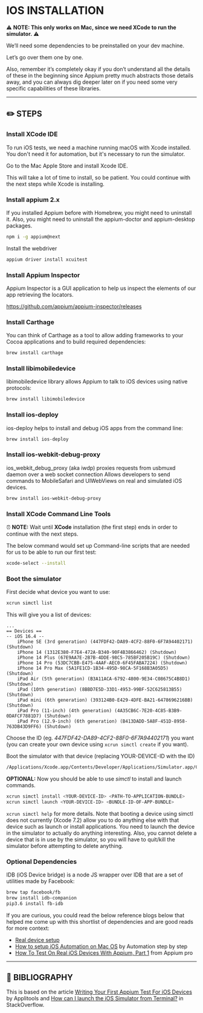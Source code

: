 # IOS INSTALLATION

⚠️ **NOTE: This only works on Mac, since we need XCode to run the simulator.**
⚠️

We’ll need some dependencies to be preinstalled on your dev machine.

Let’s go over them one by one.

Also, remember it’s completely okay if you don’t understand all the details of
these in the beginning since Appium pretty much abstracts those details away,
and
you can always dig deeper later on if you need some very specific capabilities
of these libraries.

---

## ✏️ STEPS

### Install XCode IDE

To run iOS tests, we need a machine running macOS with Xcode installed. You
don't need it for automation, but it's necessary to run the simulator.

Go to the Mac Apple Store and install Xcode IDE.

This will take a lot of time to install, so be patient. You could continue with
the next steps while Xcode is installing.

### Install appium 2.x

If you installed Appium before with Homebrew, you might need to uninstall it.
Also, you might need to uninstall the appium-doctor and appium-desktop packages.

```bash
npm i -g appium@next
```

Install the webdriver

```bash
appium driver install xcuitest
```

### Install Appium Inspector

Appium Inspector is a GUI application to help us inspect the elements of our app
retrieving the locators.

https://github.com/appium/appium-inspector/releases

### Install Carthage

You can think of Carthage as a tool to allow adding frameworks to your Cocoa
applications and to build required dependencies:

```bash
brew install carthage
```

### Install libimobiledevice

libimobiledevice library allows Appium to talk to iOS devices using native
protocols:

```bash
brew install libimobiledevice
```

### Install ios-deploy

ios-deploy helps to install and debug iOS apps from the command line:

```bash
brew install ios-deploy
```

### Install ios-webkit-debug-proxy

ios_webkit_debug_proxy (aka iwdp) proxies requests from usbmuxd daemon over a
web socket connection
Allows developers to send commands to MobileSafari and UIWebViews on real and
simulated iOS devices.

```bash
brew install ios-webkit-debug-proxy
```

### Install XCode Command Line Tools

⏰ **NOTE:** Wait until **XCode** installation (the first step) ends in order to
continue with the next steps.

The below command would set up Command-line scripts that are needed for us to be
able to run our first test:

```bash
xcode-select --install
```

### Boot the simulator

First decide what device you want to use:

```bash
xcrun simctl list
```

This will give you a list of devices:

```
...
== Devices ==
-- iOS 16.4 --
    iPhone SE (3rd generation) (447FDF42-DA89-4CF2-88F0-6F7A94402171) (Shutdown) 
    iPhone 14 (1312E380-F7E4-472A-B340-90F4B3866462) (Shutdown) 
    iPhone 14 Plus (67E9AA7E-2B7B-4DDE-98C5-785BF205B19C) (Shutdown) 
    iPhone 14 Pro (53DC7CBB-E475-4AAF-AEC0-6F45FABA7224) (Shutdown) 
    iPhone 14 Pro Max (5A1FE1CD-1B34-495D-98CA-5F168B3A05D5) (Shutdown) 
    iPad Air (5th generation) (B3A11ACA-6792-4800-9E34-C08675C4B8D1) (Shutdown) 
    iPad (10th generation) (8BBD7E5D-33D1-4953-99BF-52C625813B55) (Shutdown) 
    iPad mini (6th generation) (393124B0-E429-4DFE-BA21-6478696216BB) (Shutdown) 
    iPad Pro (11-inch) (4th generation) (4A35CB6C-7E20-4C85-B3B9-0DAFCF7881D7) (Shutdown) 
    iPad Pro (12.9-inch) (6th generation) (B413DADD-5A8F-451D-8958-763DB43D9FF6) (Shutdown) 
```

Choose the ID (eg. _447FDF42-DA89-4CF2-88F0-6F7A94402171_) you want (you can
create your own device using `xcrun simctl create` if you want).

Boot the simulator with that device (replacing YOUR-DEVICE-ID with the ID)

```bash
/Applications/Xcode.app/Contents/Developer/Applications/Simulator.app/Contents/MacOS/Simulator -CurrentDeviceUDID 447FDF42-DA89-4CF2-88F0-6F7A94402171
```

**OPTIONAL:** Now you should be able to use _simctl_ to install and launch
commands.

```bash
xcrun simctl install <YOUR-DEVICE-ID> <PATH-TO-APPLICATION-BUNDLE>
xcrun simctl launch <YOUR-DEVICE-ID> <BUNDLE-ID-OF-APP-BUNDLE>
```

`xcrun simctl help` for more details. Note that booting a device using simctl
does not currently (Xcode 7.2) allow you to do anything else with that device
such as launch or install applications. You need to launch the device in the
simulator to actually do anything interesting. Also, you cannot delete a device
that is in use by the simulator, so you will have to quit/kill the simulator
before attempting to delete anything.

### Optional Dependencies

IDB (iOS Device bridge) is a node JS wrapper over IDB that are a set of
utilities made by Facebook:

```bash
brew tap facebook/fb
brew install idb-companion
pip3.6 install fb-idb
```

If you are curious, you could read the below reference blogs below that helped
me come up with this shortlist of dependencies and are good reads for more
context:

* [Real device setup](http://appium.io/docs/en/drivers/ios-xcuitest-real-devices/)
* [How to setup iOS Automation on Mac OS](https://www.youtube.com/watch?v=-_6C_-CMqSk)
  by Automation step by step
* [How To Test On Real iOS Devices With Appium, Part 1](https://appiumpro.com/editions/40-how-to-test-on-real-ios-devices-with-appium-part-1)
  from Appium pro

---

## 📗 BIBLIOGRAPHY

This is based on the
article [Writing Your First Appium Test For iOS Devices](https://applitools.com/blog/how-to-write-appium-ios-test/)
by Applitools
and [How can I launch the iOS Simulator from Terminal?](https://stackoverflow.com/questions/31179706/how-can-i-launch-the-ios-simulator-from-terminal)
in StackOverflow.
